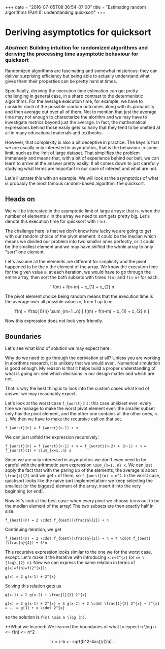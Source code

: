 +++
date = "2016-07-05T08:36:54-07:00"
title = "Estimating random algorithms (Part I): understanding quicksort"
+++


Deriving asymptotics for quicksort
==============================


<script type="text/javascript" async
  src="https://cdn.mathjax.org/mathjax/latest/MathJax.js?config=TeX-MML-AM_CHTML">
</script>



### *Abstract:* Building intuition for randomized algorithms and deriving the processing time asymptotic behaviour for quicksort


Randomized algorithms are fascinating and somewhat misterious: they can deliver surprising efficiency but being able to actually understand what gives them their properties can be pretty hard at times.

Specifically, deriving the execution time estimation can get pretty challenging in general case, in a sharp contrast to the determenistic algorithms. For the average execution time, for example, we have to consider each of the possible random outcomes along with its probability and then average out over all of them. Not to mention that just the average time may not enough to characterize the alorithm and we may have to investigate metrics beyond just the average. In fact, the mathematical expressions behind those easily gets so hairy that they tend to be omitted at all in many educational materials and textbooks.

However, that complexity is also a bit deceptive in practice. The keys is that we are usually only interested in asymptotics, that is the behaviour in some limit, such as the limit of large dataset. That simplifies the problem immensely and means that, with a bit of experience behind our belt, we can learn to arrive at the answer pretty easily. It all comes down to just carefully studying what terms are important in our case of interest and what are not.

Let's illustrate this with an example. We will look at the asymptotics of what is probably the most famous random-based algorithm: the quicksort.


## Heads on

We will be interested in the asymptotic limit of large arrays: that is, when the number of elements `n` in the array we need to sort gets pretty big. Let's denote this execution time for quicksort with `f(n)`.

The challenge here is that we don't know how lucky we are going to get with our random choice of the pivot element: it could be the median which means we divided our problem into two smaller ones perfectly, or it could be the smallest element and we may have shifted the whole array to only "sort" one element.

Let's assume all the elements are different for simplicity and the pivot happened to be the `m` the element of the array. We know the execution time for the given value `m`: at each iteration, we would have to go through the entire array, then sort the both subsets with times `f(m)` and `f(n-m)` for each:

<p style="text-align:center">
  ` f(m) + f(n-m) + c_{1} + c_{2} n`
</p>

The pivot element choice being random means that the execution time is the average over all possible values `m`, from 1 up to `n`:

<p style="text-align:center">
  `f(n) = \frac{1}{n} \sum_{m=1...n} [ f(m) + f(n-m) + c_{1} + c_{2} n ] `
</p>

Now this expression does not look very friendly.


## Boundaries

Let's see what kind of solution we may expect here.   

Why do we need to go through the deriviation at all? Unless you are working in alorithms research, it is unlikely that we would ever . Numerical simulation is good enough. My reason is that it helps build a proper understanding of what is going on: see which decisions in our design matter and which are not.

That is why the best thing is to look into the custom cases what kind of answer we may reasonably expect.

Let's look at the worst case `f_{worst}(n)`: this case unlikiest ever: every time we manage to make the worst pivot element ever: the smaller subset only has the pivot element, and the other one contains all the other ones, `n-1`. We then we have to make the recursive call on that set.   

`f_{worst}(n) = f_{worst}(n-1) + n`

We can just unfold the expression recursively:

`f_{worst}(n) = f_{worst}(n-1) + n = f_{worst}(n-2) + (n-1) + n = f_{worst}(1) + \sum_{x=1..n} x`

Since we are only interested in asymptotics we don't even need to be careful with the arithmetic sum expression  `\sum_{x=1..n} x`. We can just apply the fact that with the paring up of the elements, the average is about `\frac{x}{2}` and we get `x` of them, so `f_{worst}(n) = n^2`. In the worst case, quicksort looks like the naive sort implementation: we keep selecting the smallest (or the biggest) element of the array, insert it into the very beginning (or end).

Now let's look at the best case: when every pivot we choose turns out to be the median element of the array! The two subsets are then exactly half in size:

`f_{best}(n) = 2 \cdot f_{best}(\frac{n}{2}) + n`

Continuing iteration, we get

`f_{best}(n) = 2 \cdot f_{best}(\frac{n}{2}) + n = 4 \cdot f_{best}(\frac{n}{4}) + 3*n`

This recursive expression looks similar to the one we for the worst case, except. Let's make it the iterative with introducing `x`:  `n=2^{x}` (or `x= \{log}_{2} n`). Now we can express the same relation in terms of `g(x)=f(n)=f(2^{x})`:

`g(x) = 2 g(x-1) + 2^{x}`

Solving this relation gets us

`g(x-1) = 2 g(x-2) + \frac{1}{2} 2^{x}`

`g(x) = 2 g(x-1) + 2^{x} = 4 g(x-2) + 2 \cdot \frac{1}{2} 2^{x} + 2^{x} = .. = g(1) + x \cdot 2^{x}`

so the solution is `f(n) \sim n \log (n)`.

**What we learned: We learned the boundaries of what to expect
n \log n <= f(n) <= n^2


<p style="text-align:center">
  `x = (-b +- sqrt(b^2-4ac))/(2a) .`
</p>
